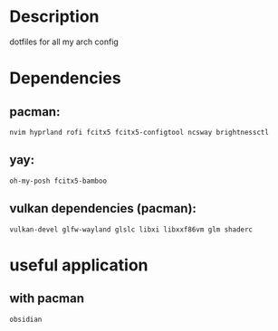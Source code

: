 # Description
dotfiles for all my arch config 

# Dependencies

## pacman:
```
nvim hyprland rofi fcitx5 fcitx5-configtool ncsway brightnessctl
```

## yay:
```
oh-my-posh fcitx5-bamboo
```

## vulkan dependencies (pacman):
```
vulkan-devel glfw-wayland glslc libxi libxxf86vm glm shaderc
```

# useful application

## with pacman

```
obsidian
```

